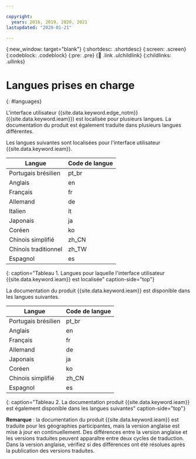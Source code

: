 ```yaml
---

copyright:
  years: 2016, 2019, 2020, 2021
lastupdated: "2020-01-21"

---
```


{:new_window: target="blank"}
{:shortdesc: .shortdesc}
{:screen: .screen}
{:codeblock: .codeblock}
{:pre: .pre}
{:child: .link .ulchildlink}
{:childlinks: .ullinks}

# Langues prises en charge
{: #languages}

L'interface utilisateur {{site.data.keyword.edge_notm}} ({{site.data.keyword.ieam}}) est localisée pour plusieurs langues. La documentation du produit est également traduite dans plusieurs langues différentes.

Les langues suivantes sont localisées pour l'interface utilisateur {{site.data.keyword.ieam}}.

|Langue| Code de langue|
|--------|-----------|
|Portugais brésilien|pt_br|
|Anglais|en|
|Français|fr|
|Allemand|de|
|Italien|it|
|Japonais|ja|
|Coréen|ko|
|Chinois simplifié|zh_CN|
|Chinois traditionnel|zh_TW|
|Espagnol|es|
{: caption="Tableau 1. Langues pour laquelle l'interface utilisateur {{site.data.keyword.ieam}} est localisée" caption-side="top"}

La documentation du produit {{site.data.keyword.ieam}} est disponible dans les langues suivantes.

|Langue| Code de langue|
|--------|-----------|
|Portugais brésilien|pt_br|
|Anglais|en|
|Français|fr|
|Allemand|de|
|Japonais|ja|
|Coréen|ko|
|Chinois simplifié|zh_CN|
|Espagnol|es|
{: caption="Tableau 2. La documentation produit {{site.data.keyword.ieam}} est également disponible dans les langues suivantes" caption-side="top"}

**Remarque** : la documentation du produit {{site.data.keyword.ieam}} est traduite pour les géographies participantes, mais la version anglaise est mise à jour en continuellement. Des différences entre la version anglaise et les versions traduites peuvent apparaître entre deux cycles de traduction. Dans la version anglaise, vérifiez si des différences ont été résolues après la publication des versions traduites.
